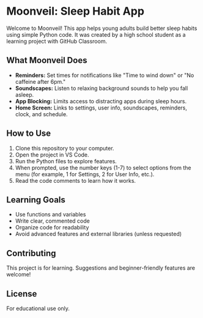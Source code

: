 # Moonveil: Sleep Habit App
Welcome to Moonveil! This app helps young adults build better sleep habits using simple Python code. It was created by a high school student as a learning project with GitHub Classroom.

## What Moonveil Does
- **Reminders:** Set times for notifications like "Time to wind down" or "No caffeine after 6pm."
- **Soundscapes:** Listen to relaxing background sounds to help you fall asleep.
- **App Blocking:** Limits access to distracting apps during sleep hours.
- **Home Screen:** Links to settings, user info, soundscapes, reminders, clock, and schedule.

## How to Use
1. Clone this repository to your computer.
2. Open the project in VS Code.
3. Run the Python files to explore features.
4. When prompted, use the number keys (1-7) to select options from the menu (for example, 1 for Settings, 2 for User Info, etc.).
5. Read the code comments to learn how it works.

## Learning Goals
- Use functions and variables
- Write clear, commented code
- Organize code for readability
- Avoid advanced features and external libraries (unless requested)

## Contributing
This project is for learning. Suggestions and beginner-friendly features are welcome!

## License
For educational use only.

